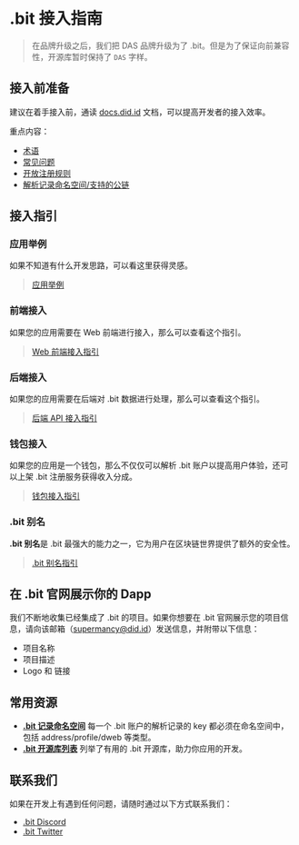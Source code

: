 # .bit 接入指南

> 在品牌升级之后，我们把 DAS 品牌升级为了 .bit。但是为了保证向前兼容性，开源库暂时保持了 `DAS` 字样。 

## 接入前准备
建议在着手接入前，通读 [docs.did.id](https://docs.did.id/zh) 文档，可以提高开发者的接入效率。

重点内容：
- [术语](../terminology)
- [常见问题](../faq)
- [开放注册规则](../register-das/open-registration-rules)
- [解析记录命名空间/支持的公链](./records-key-namespace)

## 接入指引

### 应用举例 
如果不知道有什么开发思路，可以看这里获得灵感。

> [应用举例](./build-application.md)

### 前端接入
如果您的应用需要在 Web 前端进行接入，那么可以查看这个指引。

> [Web 前端接入指引](./integration-frontend.md)

### 后端接入 
如果您的应用需要在后端对 .bit 数据进行处理，那么可以查看这个指引。

> [后端 API 接入指引](./integration-backend.md)

### 钱包接入
如果您的应用是一个钱包，那么不仅仅可以解析 .bit 账户以提高用户体验，还可以上架 .bit 注册服务获得收入分成。

> [钱包接入指引](./wallet-integration.md)

### .bit 别名
**.bit 别名**是 .bit 最强大的能力之一，它为用户在区块链世界提供了额外的安全性。

> [.bit 别名指引](./dotbit-alias.md)


## 在 .bit 官网展示你的 Dapp
我们不断地收集已经集成了 .bit 的项目。如果你想要在 .bit 官网展示您的项目信息，请向该邮箱（[supermancy@did.id](mailto:supermancy@did.id)）发送信息，并附带以下信息：
- 项目名称
- 项目描述
- Logo 和 链接

## 常用资源
- [**.bit 记录命名空间**](https://github.com/dotbitHQ/cell-data-generator/blob/master/data/record_key_namespace.txt) 每一个 .bit 账户的解析记录的 key 都必须在命名空间中，包括 address/profile/dweb 等类型。
- [**.bit 开源库列表**](./dotbit-libraries.md) 列举了有用的 .bit 开源库，助力你应用的开发。

## 联系我们

如果在开发上有遇到任何问题，请随时通过以下方式联系我们：

- [.bit Discord](https://discord.gg/KJp6EtSr)
- [.bit Twitter](https://twitter.com/dotbitHQ)